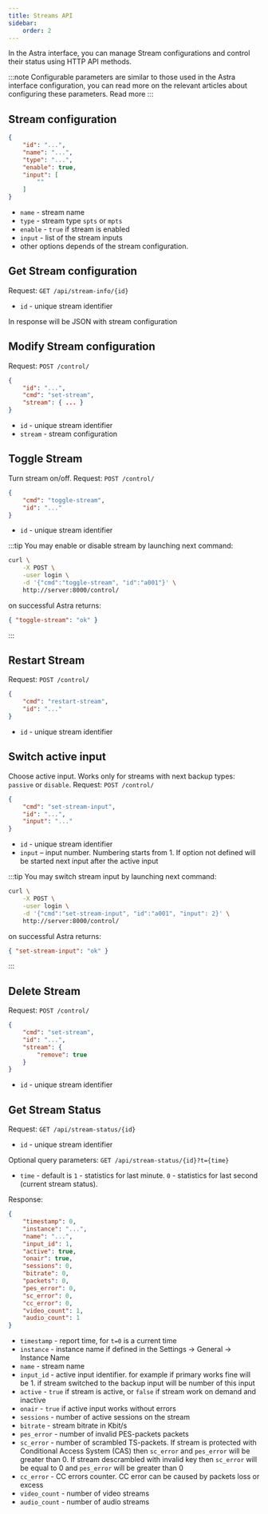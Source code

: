 ```yaml
---
title: Streams API
sidebar:
    order: 2
---
```


In the Astra interface, you can manage Stream configurations and control their status using HTTP API methods.

:::note
Configurable parameters are similar to those used in the Astra interface configuration, you can read more on the relevant articles about configuring these parameters. Read more
:::

## Stream configuration

```json
{
    "id": "...",
    "name": "...",
    "type": "...",
    "enable": true,
    "input": [
        ""
    ]
}
```

- `name` - stream name
- `type` - stream type `spts` or `mpts`
- `enable` - `true` if stream is enabled
- `input` - list of the stream inputs
- other options depends of the stream configuration.

## Get Stream configuration

Request: `GET /api/stream-info/{id}`

- `id` - unique stream identifier

In response will be JSON with stream configuration

## Modify Stream configuration

Request: `POST /control/`

```json
{
    "id": "...",
    "cmd": "set-stream",
    "stream": { ... }
}
```

- `id` - unique stream identifier
- `stream` - stream configuration

## Toggle Stream

Turn stream on/off. Request: `POST /control/`

```json
{
    "cmd": "toggle-stream",
    "id": "..."
}
```

- `id` - unique stream identifier

:::tip
You may enable or disable stream by launching next command:

```sh
curl \
    -X POST \
    -user login \
    -d '{"cmd":"toggle-stream", "id":"a001"}' \
    http://server:8000/control/
```

on successful Astra returns:

```json
{ "toggle-stream": "ok" }
```
:::

## Restart Stream

Request: `POST /control/`

```json
{
    "cmd": "restart-stream",
    "id": "..."
}
```

- `id` - unique stream identifier

## Switch active input

Choose active input. Works only for streams with next backup types: `passive` or `disable`. Request: `POST /control/`

```json
{
    "cmd": "set-stream-input",
    "id": "...",
    "input": "..."
}
```

- `id` - unique stream identifier
- `input` – input number. Numbering starts from 1. If option not defined will be started next input after the active input

:::tip
You may switch stream input by launching next command:

```sh
curl \
    -X POST \
    -user login \
    -d '{"cmd":"set-stream-input", "id":"a001", "input": 2}' \
    http://server:8000/control/
```

on successful Astra returns:

```json
{ "set-stream-input": "ok" }
```
:::

## Delete Stream

Request: `POST /control/`

```json
{
    "cmd": "set-stream",
    "id": "...",
    "stream": {
        "remove": true
    }
}
```

- `id` - unique stream identifier

## Get Stream Status

Request: `GET /api/stream-status/{id}`

- `id` - unique stream identifier

Optional query parameters: `GET /api/stream-status/{id}?t={time}`

- `time` - default is `1` - statistics for last minute. `0` - statistics for last second (current stream status).

Response:

```json
{
    "timestamp": 0,
    "instance": "...",
    "name": "...",
    "input_id": 1,
    "active": true,
    "onair": true,
    "sessions": 0,
    "bitrate": 0,
    "packets": 0,
    "pes_error": 0,
    "sc_error": 0,
    "cc_error": 0,
    "video_count": 1,
    "audio_count": 1
}
```

- `timestamp` - report time, for `t=0` is a current time
- `instance` - instance name if defined in the Settings → General → Instance Name
- `name` - stream name
- `input_id` - active input identifier. for example if primary works fine will be 1. if stream switched to the backup input will be number of this input
- `active` - `true` if stream is active, or `false` if stream work on demand and inactive
- `onair` - `true` if active input works without errors
- `sessions` - number of active sessions on the stream
- `bitrate` - stream bitrate in Kbit/s
- `pes_error` - number of invalid PES-packets packets
- `sc_error` - number of scrambled TS-packets. If stream is protected with Conditional Access System (CAS) then `sc_error` and `pes_error` will be greater than 0. If stream descrambled with invalid key then `sc_error` will be equal to 0 and `pes_error` will be greater than 0
- `cc_error` - CC errors counter. CC error can be caused by packets loss or excess
- `video_count` - number of video streams
- `audio_count` - number of audio streams
